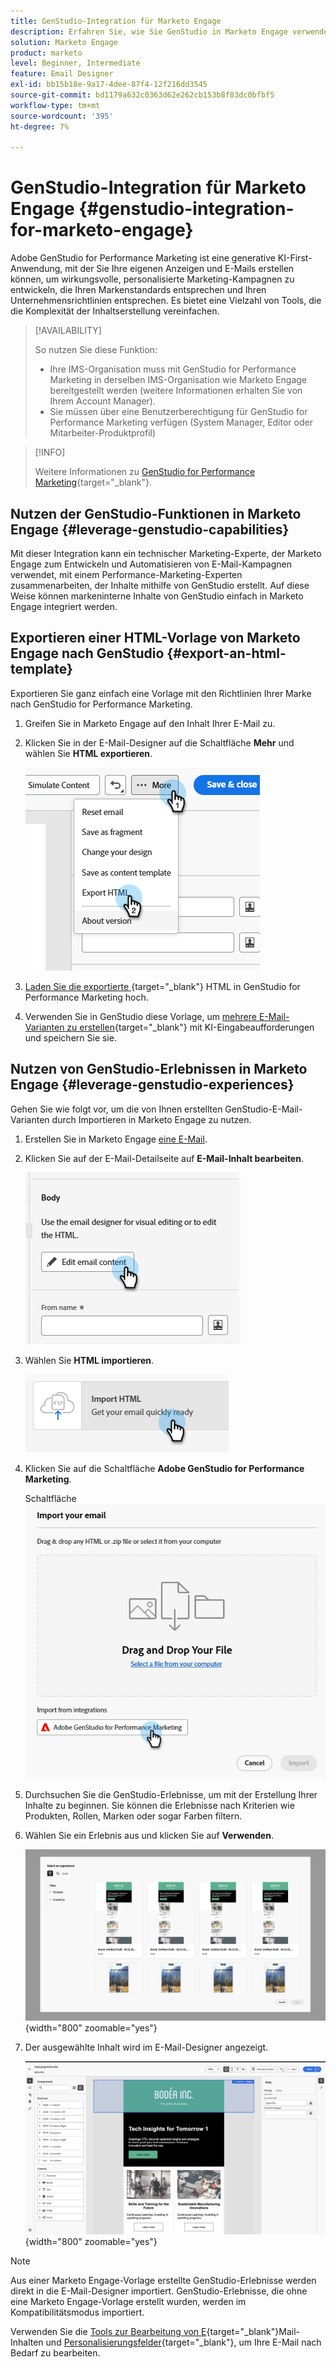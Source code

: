 ```yaml
---
title: GenStudio-Integration für Marketo Engage
description: Erfahren Sie, wie Sie GenStudio in Marketo Engage verwenden.
solution: Marketo Engage
product: marketo
level: Beginner, Intermediate
feature: Email Designer
exl-id: bb15b18e-9a17-4dee-87f4-12f216dd3545
source-git-commit: bd1179a632c0363d62e262cb153b8f83dc0bfbf5
workflow-type: tm+mt
source-wordcount: '395'
ht-degree: 7%

---
```


# GenStudio-Integration für Marketo Engage {#genstudio-integration-for-marketo-engage}

Adobe GenStudio for Performance Marketing ist eine generative KI-First-Anwendung, mit der Sie Ihre eigenen Anzeigen und E-Mails erstellen können, um wirkungsvolle, personalisierte Marketing-Kampagnen zu entwickeln, die Ihren Markenstandards entsprechen und Ihren Unternehmensrichtlinien entsprechen. Es bietet eine Vielzahl von Tools, die die Komplexität der Inhaltserstellung vereinfachen.

>[!AVAILABILITY]
>
>So nutzen Sie diese Funktion:
>
>* Ihre IMS-Organisation muss mit GenStudio for Performance Marketing in derselben IMS-Organisation wie Marketo Engage bereitgestellt werden (weitere Informationen erhalten Sie von Ihrem Account Manager).
>* Sie müssen über eine Benutzerberechtigung für GenStudio for Performance Marketing verfügen (System Manager, Editor oder Mitarbeiter-Produktprofil)

>[!INFO]
>
>Weitere Informationen zu [GenStudio for Performance Marketing](https://experienceleague.adobe.com/de/docs/genstudio-for-performance-marketing/user-guide/home){target="_blank"}.

## Nutzen der GenStudio-Funktionen in Marketo Engage {#leverage-genstudio-capabilities}

Mit dieser Integration kann ein technischer Marketing-Experte, der Marketo Engage zum Entwickeln und Automatisieren von E-Mail-Kampagnen verwendet, mit einem Performance-Marketing-Experten zusammenarbeiten, der Inhalte mithilfe von GenStudio erstellt. Auf diese Weise können markeninterne Inhalte von GenStudio einfach in Marketo Engage integriert werden.

## Exportieren einer HTML-Vorlage von Marketo Engage nach GenStudio {#export-an-html-template}

Exportieren Sie ganz einfach eine Vorlage mit den Richtlinien Ihrer Marke nach GenStudio for Performance Marketing.

1. Greifen Sie in Marketo Engage auf den Inhalt Ihrer E-Mail zu.

1. Klicken Sie in der E-Mail-Designer auf die Schaltfläche **Mehr** und wählen Sie **HTML exportieren**.

   ![Exportieren von HTML](assets/genstudio-integration-1.png)

1. [Laden Sie die exportierte &#x200B;](https://experienceleague.adobe.com/de/docs/genstudio-for-performance-marketing/user-guide/content/templates/use-templates#templates-from-ajo-and-marketo){target="_blank"} HTML in GenStudio for Performance Marketing hoch.

1. Verwenden Sie in GenStudio diese Vorlage, um [mehrere E-Mail-Varianten zu erstellen](https://experienceleague.adobe.com/de/docs/genstudio-for-performance-marketing/user-guide/create/create-email-experience){target="_blank"} mit KI-Eingabeaufforderungen und speichern Sie sie.

## Nutzen von GenStudio-Erlebnissen in Marketo Engage {#leverage-genstudio-experiences}

Gehen Sie wie folgt vor, um die von Ihnen erstellten GenStudio-E-Mail-Varianten durch Importieren in Marketo Engage zu nutzen.

1. Erstellen Sie in Marketo Engage [eine E-Mail](/help/marketo/product-docs/email-marketing/email-designer/email-authoring.md#create-an-email).

1. Klicken Sie auf der E-Mail-Detailseite auf **E-Mail-Inhalt bearbeiten**.

   ![Schaltfläche E-Mail-Inhalt bearbeiten](assets/genstudio-integration-2.png)

1. Wählen Sie **HTML importieren**.

   ![Schaltfläche &quot;HTML importieren“](assets/genstudio-integration-3.png)

1. Klicken Sie auf die Schaltfläche **Adobe GenStudio for Performance Marketing**.

   Schaltfläche ![Adobe GenStudio for Performance Marketing](assets/genstudio-integration-4.png)

1. Durchsuchen Sie die GenStudio-Erlebnisse, um mit der Erstellung Ihrer Inhalte zu beginnen. Sie können die Erlebnisse nach Kriterien wie Produkten, Rollen, Marken oder sogar Farben filtern.

1. Wählen Sie ein Erlebnis aus und klicken Sie auf **Verwenden**.

   ![Wählen Sie das gewünschte Erlebnis aus](assets/genstudio-integration-5.png){width="800" zoomable="yes"}

1. Der ausgewählte Inhalt wird im E-Mail-Designer angezeigt.

   ![E-Mail-Designer](assets/genstudio-integration-6.png){width="800" zoomable="yes"}

>[!NOTE]
>
>Aus einer Marketo Engage-Vorlage erstellte GenStudio-Erlebnisse werden direkt in die E-Mail-Designer importiert. GenStudio-Erlebnisse, die ohne eine Marketo Engage-Vorlage erstellt wurden, werden im Kompatibilitätsmodus importiert.

Verwenden Sie die [Tools zur Bearbeitung von E](/help/marketo/product-docs/email-marketing/email-designer/email-authoring.md#add-structure-and-content){target="_blank"}Mail-Inhalten und [Personalisierungsfelder](/help/marketo/product-docs/email-marketing/email-designer/email-authoring.md#personalize-content){target="_blank"}, um Ihre E-Mail nach Bedarf zu bearbeiten.
